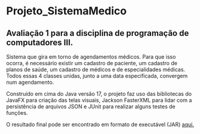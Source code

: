 # Projeto_SistemaMedico
 <h2>Avaliação 1 para a disciplina de programação de computadores III.</h2>

 <p>Sistema que gira em torno de agendamentos médicos. Para que isso ocorra, é necessário existir um cadastro de paciente, um cadastro de planos de saúde, um cadastro de médicos e de especialidades médicas. Todos essas 4 classes unidas, junto a uma data especificada, convergem num agendamento.</p>
 
 <p>Construído em cima do Java versão 17, o projeto faz uso das bibliotecas do JavaFX para criação das telas visuais, Jackson FasterXML para lidar com a persistência de arquivos JSON e JUnit para realizar alguns testes de funções.</p> 
 
 <p>O resultado final pode ser encontrado em formato de executável (JAR) <a href link="https://www.google.com">aqui</href>.</p>
